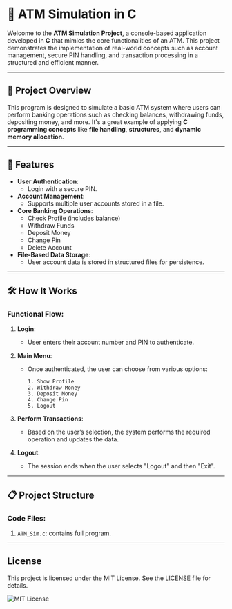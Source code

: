 # 🏦 ATM Simulation in C

Welcome to the **ATM Simulation Project**, a console-based application developed in **C** that mimics the core functionalities of an ATM. This project demonstrates the implementation of real-world concepts such as account management, secure PIN handling, and transaction processing in a structured and efficient manner.

---

## 📖 Project Overview

This program is designed to simulate a basic ATM system where users can perform banking operations such as checking balances, withdrawing funds, depositing money, and more. It's a great example of applying **C programming concepts** like **file handling**, **structures**, and **dynamic memory allocation**.

---

## 🌟 Features

- **User Authentication**:
  - Login with a secure PIN.
- **Account Management**:
  - Supports multiple user accounts stored in a file.
- **Core Banking Operations**:
  - Check Profile (includes balance)
  - Withdraw Funds
  - Deposit Money
  - Change Pin
  - Delete Account
- **File-Based Data Storage**:
  - User account data is stored in structured files for persistence.

---

## 🛠️ How It Works

### Functional Flow:
1. **Login**:
   - User enters their account number and PIN to authenticate.
2. **Main Menu**:
   - Once authenticated, the user can choose from various options:
     ```
     1. Show Profile
     2. Withdraw Money
     3. Deposit Money
     4. Change Pin 
     5. Logout
     ```
3. **Perform Transactions**:
   - Based on the user’s selection, the system performs the required operation and updates the data.

4. **Logout**:
   - The session ends when the user selects "Logout" and then "Exit".

---

## 📋 Project Structure

### Code Files:
1. `ATM_Sim.c`: contains full program.

---

## License

This project is licensed under the MIT License. See the [LICENSE](LICENSE) file for details.

![MIT License](https://img.shields.io/badge/License-MIT-green.svg)
